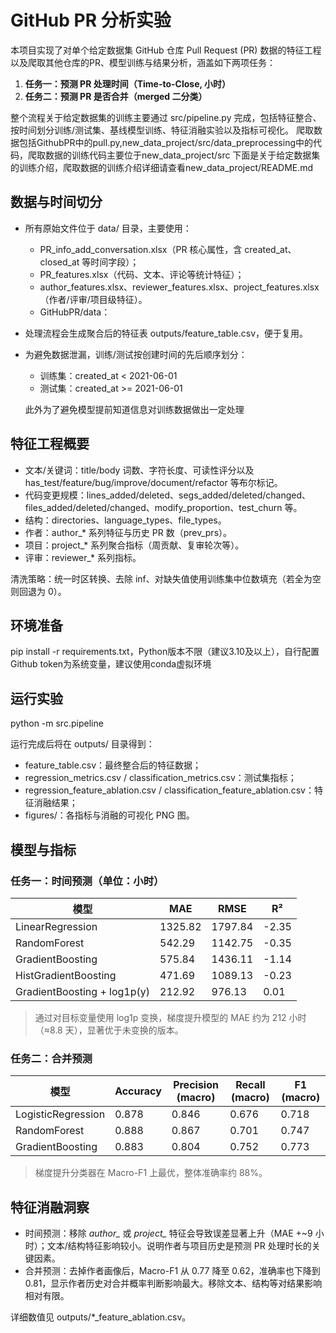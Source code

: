 # GitHub PR 分析实验

本项目实现了对单个给定数据集 GitHub 仓库 Pull Request (PR) 数据的特征工程以及爬取其他仓库的PR、模型训练与结果分析，涵盖如下两项任务：

1. **任务一：预测 PR 处理时间（Time-to-Close, 小时）**  
2. **任务二：预测 PR 是否合并（merged 二分类）**

整个流程关于给定数据集的训练主要通过 src/pipeline.py 完成，包括特征整合、按时间划分训练/测试集、基线模型训练、特征消融实验以及指标可视化。
	爬取数据包括GithubPR中的pull.py,new_data_project/src/data_preprocessing中的代码，爬取数据的训练代码主要位于new_data_project/src
	下面是关于给定数据集的训练介绍，爬取数据的训练介绍详细请查看new_data_project/README.md

## 数据与时间切分

- 所有原始文件位于 data/ 目录，主要使用：
  - PR_info_add_conversation.xlsx（PR 核心属性，含 created_at、closed_at 等时间字段）；
  - PR_features.xlsx（代码、文本、评论等统计特征）；
  - author_features.xlsx、reviewer_features.xlsx、project_features.xlsx（作者/评审/项目级特征）。
  - GitHubPR/data：
- 处理流程会生成聚合后的特征表 outputs/feature_table.csv，便于复用。
- 为避免数据泄漏，训练/测试按创建时间的先后顺序划分：
  - 训练集：created_at < 2021-06-01
  - 测试集：created_at >= 2021-06-01
  
  此外为了避免模型提前知道信息对训练数据做出一定处理



## 特征工程概要

- 文本/关键词：title/body 词数、字符长度、可读性评分以及 has_test/feature/bug/improve/document/refactor 等布尔标记。
- 代码变更规模：lines_added/deleted、segs_added/deleted/changed、files_added/deleted/changed、modify_proportion、test_churn 等。
- 结构：directories、language_types、file_types。
- 作者：author_* 系列特征与历史 PR 数（prev_prs）。
- 项目：project_* 系列聚合指标（周贡献、复审轮次等）。
- 评审：reviewer_* 系列指标。

清洗策略：统一时区转换、去除 inf、对缺失值使用训练集中位数填充（若全为空则回退为 0）。

## 环境准备

pip install -r requirements.txt，Python版本不限（建议3.10及以上），自行配置Github token为系统变量，建议使用conda虚拟环境

## 运行实验

python -m src.pipeline

运行完成后将在 outputs/ 目录得到：

- feature_table.csv：最终整合后的特征数据；
- regression_metrics.csv / classification_metrics.csv：测试集指标；
- regression_feature_ablation.csv / classification_feature_ablation.csv：特征消融结果；
- figures/：各指标与消融的可视化 PNG 图。

## 模型与指标

### 任务一：时间预测（单位：小时）

| 模型 | MAE | RMSE | R² |
| --- | --- | --- | --- |
| LinearRegression | 1325.82 | 1797.84 | -2.35 |
| RandomForest | 542.29 | 1142.75 | -0.35 |
| GradientBoosting | 575.84 | 1436.11 | -1.14 |
| HistGradientBoosting | 471.69 | 1089.13 | -0.23 |
| GradientBoosting + log1p(y) | 212.92 | 976.13 | 0.01 |

> 通过对目标变量使用 log1p 变换，梯度提升模型的 MAE 约为 212 小时（≈8.8 天），显著优于未变换的版本。

### 任务二：合并预测

| 模型 | Accuracy | Precision (macro) | Recall (macro) | F1 (macro) |
| --- | --- | --- | --- | --- |
| LogisticRegression | 0.878 | 0.846 | 0.676 | 0.718 |
| RandomForest | 0.888 | 0.867 | 0.701 | 0.747 |
| GradientBoosting | 0.883 | 0.804 | 0.752 | 0.773 |

> 梯度提升分类器在 Macro-F1 上最优，整体准确率约 88%。

## 特征消融洞察

- 时间预测：移除 *author_* 或 *project_* 特征会导致误差显著上升（MAE +~9 小时）；文本/结构特征影响较小。说明作者与项目历史是预测 PR 处理时长的关键因素。
- 合并预测：去掉作者画像后，Macro-F1 从 0.77 降至 0.62，准确率也下降到 0.81，显示作者历史对合并概率判断影响最大。移除文本、结构等对结果影响相对有限。

详细数值见 outputs/*_feature_ablation.csv。

